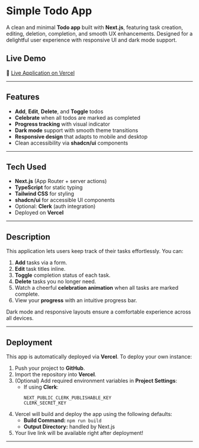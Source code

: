 # Simple Todo App

A clean and minimal **Todo app** built with **Next.js**, featuring task creation, editing, deletion, completion, and smooth UX enhancements. Designed for a delightful user experience with responsive UI and dark mode support.

##  Live Demo

🔗 [Live Application on Vercel](https://simple-todo-app-gamma-eight.vercel.app/)

---

##  Features

- **Add**, **Edit**, **Delete**, and **Toggle** todos
- **Celebrate** when all todos are marked as completed
- **Progress tracking** with visual indicator
- **Dark mode** support with smooth theme transitions
- **Responsive design** that adapts to mobile and desktop
- Clean accessibility via **shadcn/ui** components

---

##  Tech Used

- **Next.js** (App Router + server actions)
- **TypeScript** for static typing
- **Tailwind CSS** for styling
- **shadcn/ui** for accessible UI components
- Optional: **Clerk** (auth integration)
- Deployed on **Vercel**

---

##  Description

This application lets users keep track of their tasks effortlessly. You can:

1. **Add** tasks via a form.
2. **Edit** task titles inline.
3. **Toggle** completion status of each task.
4. **Delete** tasks you no longer need.
5. Watch a cheerful **celebration animation** when all tasks are marked complete.
6. View your **progress** with an intuitive progress bar.

Dark mode and responsive layouts ensure a comfortable experience across all devices.

---

##  Deployment

This app is automatically deployed via **Vercel**. To deploy your own instance:

1. Push your project to **GitHub**.
2. Import the repository into **Vercel**.
3. (Optional) Add required environment variables in **Project Settings**:
   - If using **Clerk**:
     ```
     NEXT_PUBLIC_CLERK_PUBLISHABLE_KEY
     CLERK_SECRET_KEY
     ```
4. Vercel will build and deploy the app using the following defaults:
   - **Build Command:** `npm run build`
   - **Output Directory:** handled by Next.js
5. Your live link will be available right after deployment!

---





